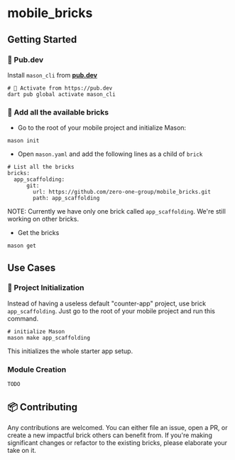 # mobile_bricks

## Getting Started

### 🎯 Pub.dev
Install `mason_cli` from **[pub.dev](https://pub.dev/packages/mason_cli)**

```
# 🎯 Activate from https://pub.dev
dart pub global activate mason_cli
```

### 🧱 Add all the available bricks

- Go to the root of your mobile project and initialize Mason:

```
mason init
```

- Open `mason.yaml` and add the following lines as a child of `brick`

```
# List all the bricks
bricks:
  app_scaffolding:
      git:
        url: https://github.com/zero-one-group/mobile_bricks.git
        path: app_scaffolding
```

NOTE: Currently we have only one brick called `app_scaffolding`. We're still working on other bricks.

- Get the bricks

```
mason get
```

## Use Cases 

### 🚀 Project Initialization
Instead of having a useless default "counter-app" project, use brick `app_scaffolding`. Just go to the root of your mobile project and run this command.

```
# initialize Mason 
mason make app_scaffolding
```

This initializes the whole starter app setup.

### Module Creation

```
TODO
```

## 📦 Contributing
Any contributions are welcomed. You can either file an issue, open a PR, or create a new impactful brick others can benefit from.
If you're making significant changes or refactor to the existing bricks, please elaborate your take on it.









